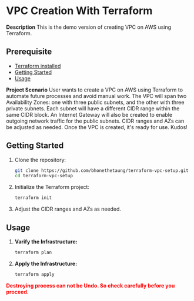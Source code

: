 # VPC Creation With Terraform

**Description**
    This is the demo version of creating VPC on AWS using Terraform.

## Prerequisite
- [Terraform installed](https://developer.hashicorp.com/terraform/tutorials/aws-get-started/install-cli#install-terraform)
- [Getting Started](#getting-started)
- [Usage](#usage)

**Project Scenario**
    User wants to create a VPC on AWS using Terraform to automate future processes and avoid manual work. The VPC will span two Availability Zones: one with three public subnets, and the other with three private subnets. Each subnet will have a different CIDR range within the same CIDR block. An Internet Gateway will also be created to enable outgoing network traffic for the public subnets. CIDR ranges and AZs can be adjusted as needed. Once the VPC is created, it's ready for use. Kudos!

## Getting Started
1. Clone the repository:
    
    ```bash
    git clone https://github.com/bhonethetaung/terraform-vpc-setup.git
    cd terraform-vpc-setup
    ```

2. Initialize the Terraform project:

    ```bash
    terraform init
    ```
3. Adjust the CIDR ranges and AZs as needed.

## Usage

1. **Varify the Infrastructure:**

    ```bash
    terraform plan
    ```
2. **Apply the Infrastructure:**

    ```bash
    terraform apply
    ```

<b><span style="color:red">Destroying process can not be Undo\. So check carefully before you proceed.</span></b>